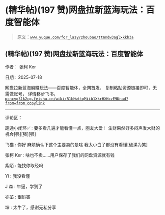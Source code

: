 # (精华帖)(197 赞)网盘拉新蓝海玩法：百度智能体

> 原文：[`www.yuque.com/for_lazy/zhoubao/ttnndw3aglxkkh3a`](https://www.yuque.com/for_lazy/zhoubao/ttnndw3aglxkkh3a)

## (精华帖)(197 赞)网盘拉新蓝海玩法：百度智能体

作者： 张柯 Ker

日期：2025-07-18

网盘拉新蓝海躺赚玩法——百度智能体，全网首发， 复制粘贴资源链接即可，无需做账号， 详情移步飞书， [`pcncvg31k2cg.feishu.cn/wiki/R1bHwttqMiib1XkrHXHczE9Knad?from=from_copylink`](https://pcncvg31k2cg.feishu.cn/wiki/R1bHwttqMiib1XkrHXHczE9Knad?from=from_copylink)

* * *

评论区：

跑通小闭环✅ : 要多看几遍才能看懂一点，圈友大爱！ 生财果然好多闷声发大财的机会[强][强][强]

飞猫 : 你好 麻烦确认下这个主要卖的是啥 我太小白了都没有看懂[破涕为笑]

张柯 Ker : 啥也不卖……用户保存了我们的网盘资源就有钱

紫陌 : 能找你取经吗

Yi : 我没看懂

J 森 : 牛逼，学到了

亦荃 : 很厉害

坤 : 太牛了，感谢无私分享